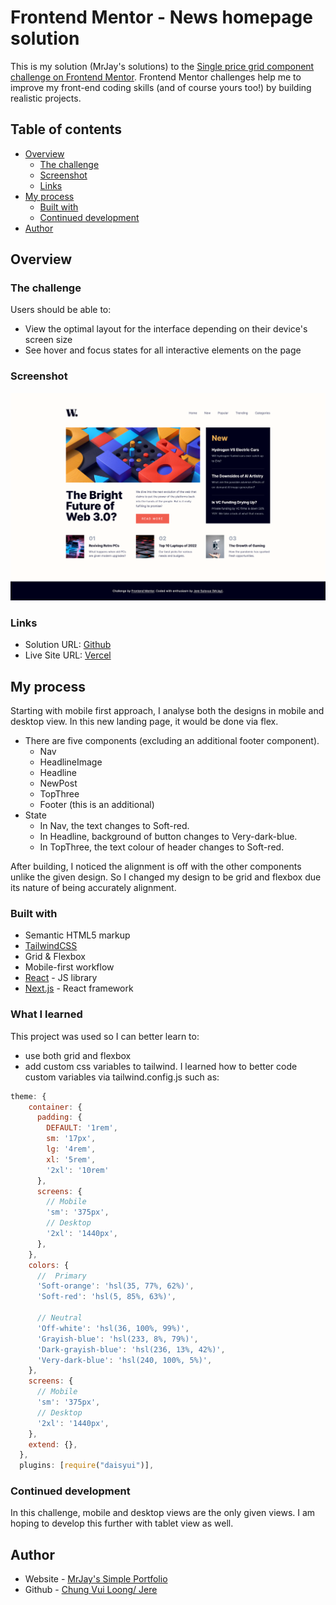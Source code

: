 # Frontend Mentor - News homepage solution

This is my solution (MrJay's solutions) to the [Single price grid component challenge on Frontend Mentor](https://www.frontendmentor.io/challenges/news-homepage-H6SWTa1MFl). Frontend Mentor challenges help me to improve my front-end coding skills (and of course yours too!) by building realistic projects. 

## Table of contents

- [Overview](#overview)
  - [The challenge](#the-challenge)
  - [Screenshot](#screenshot)
  - [Links](#links)
- [My process](#my-process)
  - [Built with](#built-with)
  - [Continued development](#continued-development)
- [Author](#author)

## Overview

### The challenge

Users should be able to:

- View the optimal layout for the interface depending on their device's screen size
- See hover and focus states for all interactive elements on the page

### Screenshot

![screenshot](./src/assets/screenshot/screenshot.png)

### Links
- Solution URL: [Github](https://github.com/chungvuiloong/news-landing-page)
- Live Site URL: [Vercel](https://mrjays-news-landing-page.vercel.app/)

## My process
Starting with mobile first approach, I analyse both the designs in mobile and desktop view. In this new landing page, it would be done via flex.

- There are five components (excluding an additional footer component).
    - Nav
    - HeadlineImage
    - Headline
    - NewPost
    - TopThree
    - Footer (this is an additional)
- State 
    - In Nav, the text changes to Soft-red.
    - In Headline, background of button changes to Very-dark-blue.
    - In TopThree, the text colour of header changes to Soft-red.

After building, I noticed the alignment is off with the other components unlike the given design. So I changed my design to be grid and flexbox due its nature of being accurately alignment.

### Built with

- Semantic HTML5 markup
- [TailwindCSS](https://tailwindcss.com/)
- Grid & Flexbox
- Mobile-first workflow
- [React](https://reactjs.org/) - JS library
- [Next.js](https://nextjs.org/) - React framework

### What I learned

This project was used so I can better learn to:
- use both grid and flexbox
- add custom css variables to tailwind. I learned how to better code custom variables via tailwind.config.js such as:

```tailwind.config.js
theme: {
    container: {
      padding: {
        DEFAULT: '1rem',
        sm: '17px',
        lg: '4rem',
        xl: '5rem',
        '2xl': '10rem'
      },
      screens: {
        // Mobile
        'sm': '375px',
        // Desktop
        '2xl': '1440px',
      },
    },
    colors: {
      //  Primary
      'Soft-orange': 'hsl(35, 77%, 62%)',
      'Soft-red': 'hsl(5, 85%, 63%)',

      // Neutral
      'Off-white': 'hsl(36, 100%, 99%)',
      'Grayish-blue': 'hsl(233, 8%, 79%)',
      'Dark-grayish-blue': 'hsl(236, 13%, 42%)',
      'Very-dark-blue': 'hsl(240, 100%, 5%)',
    },
    screens: {
      // Mobile
      'sm': '375px',
      // Desktop
      '2xl': '1440px',
    },
    extend: {},
  },
  plugins: [require("daisyui")],
```

### Continued development

In this challenge, mobile and desktop views are the only given views. I am hoping to develop this further with tablet view as well.

## Author

- Website - [MrJay's Simple Portfolio](https://mrjays-simple-portfolio.vercel.app/)
- Github - [Chung Vui Loong/ Jere](https://github.com/chungvuiloong)